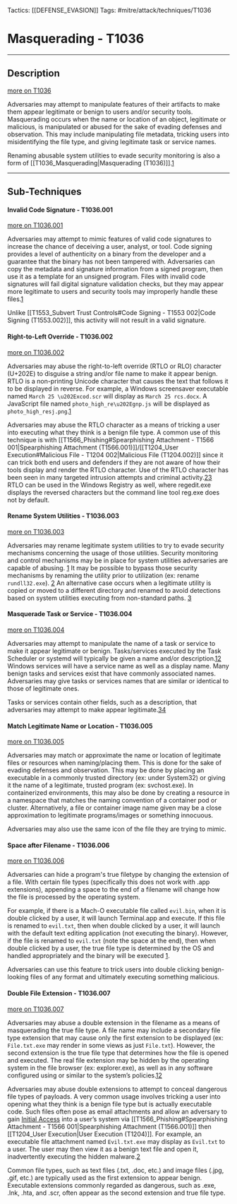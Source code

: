 Tactics: [[DEFENSE_EVASION]]
Tags: #mitre/attack/techniques/T1036  

# Masquerading - T1036
---
## Description
[more on T1036](https://attack.mitre.org/techniques/T1036)

Adversaries may attempt to manipulate features of their artifacts to make them appear legitimate or benign to users and/or security tools. Masquerading occurs when the name or location of an object, legitimate or malicious, is manipulated or abused for the sake of evading defenses and observation. This may include manipulating file metadata, tricking users into misidentifying the file type, and giving legitimate task or service names.

Renaming abusable system utilities to evade security monitoring is also a form of [[T1036_Masquerading|Masquerading (T1036)]].[1](https://lolbas-project.github.io/)

---
## Sub-Techniques

#### Invalid Code Signature - T1036.001
[more on T1036.001](https://attack.mitre.org/techniques/T1036/001)

Adversaries may attempt to mimic features of valid code signatures to increase the chance of deceiving a user, analyst, or tool. Code signing provides a level of authenticity on a binary from the developer and a guarantee that the binary has not been tampered with. Adversaries can copy the metadata and signature information from a signed program, then use it as a template for an unsigned program. Files with invalid code signatures will fail digital signature validation checks, but they may appear more legitimate to users and security tools may improperly handle these files.[1](https://threatexpress.com/blogs/2017/metatwin-borrowing-microsoft-metadata-and-digital-signatures-to-hide-binaries/)

Unlike [[T1553_Subvert Trust Controls#Code Signing - T1553 002|Code Signing (T1553.002)]], this activity will not result in a valid signature.

#### Right-to-Left Override - T1036.002
[more on T1036.002](https://attack.mitre.org/techniques/T1036/002)

Adversaries may abuse the right-to-left override (RTLO or RLO) character (U+202E) to disguise a string and/or file name to make it appear benign. RTLO is a non-printing Unicode character that causes the text that follows it to be displayed in reverse. For example, a Windows screensaver executable named `March 25 \u202Excod.scr` will display as `March 25 rcs.docx`. A JavaScript file named `photo_high_re\u202Egnp.js` will be displayed as `photo_high_resj.png`.[1](https://resources.infosecinstitute.com/spoof-using-right-to-left-override-rtlo-technique-2/)

Adversaries may abuse the RTLO character as a means of tricking a user into executing what they think is a benign file type. A common use of this technique is with [[T1566_Phishing#Spearphishing Attachment - T1566 001|Spearphishing Attachment (T1566.001)]]/[[T1204_User Execution#Malicious File - T1204 002|Malicious File (T1204.002)]] since it can trick both end users and defenders if they are not aware of how their tools display and render the RTLO character. Use of the RTLO character has been seen in many targeted intrusion attempts and criminal activity.[2](https://blog.trendmicro.com/trendlabs-security-intelligence/plead-targeted-attacks-against-taiwanese-government-agencies-2/)[3](https://securelist.com/zero-day-vulnerability-in-telegram/83800/) RTLO can be used in the Windows Registry as well, where regedit.exe displays the reversed characters but the command line tool reg.exe does not by default.

#### Rename System Utilities - T1036.003
[more on T1036.003](https://attack.mitre.org/techniques/T1036/003)

Adversaries may rename legitimate system utilities to try to evade security mechanisms concerning the usage of those utilities. Security monitoring and control mechanisms may be in place for system utilities adversaries are capable of abusing. [1](https://lolbas-project.github.io/) It may be possible to bypass those security mechanisms by renaming the utility prior to utilization (ex: rename `rundll32.exe`). [2](http://pages.endgame.com/rs/627-YBU-612/images/EndgameJournal_The%20Masquerade%20Ball_Pages_R2.pdf) An alternative case occurs when a legitimate utility is copied or moved to a different directory and renamed to avoid detections based on system utilities executing from non-standard paths. [3](https://blog-assets.f-secure.com/wp-content/uploads/2019/10/15163418/CozyDuke.pdf)

#### Masquerade Task or Service - T1036.004
[more on T1036.004](https://attack.mitre.org/techniques/T1036/004)

Adversaries may attempt to manipulate the name of a task or service to make it appear legitimate or benign. Tasks/services executed by the Task Scheduler or systemd will typically be given a name and/or description.[1](https://technet.microsoft.com/en-us/library/bb490996.aspx)[2](https://www.freedesktop.org/software/systemd/man/systemd.service.html) Windows services will have a service name as well as a display name. Many benign tasks and services exist that have commonly associated names. Adversaries may give tasks or services names that are similar or identical to those of legitimate ones.

Tasks or services contain other fields, such as a description, that adversaries may attempt to make appear legitimate.[3](http://researchcenter.paloaltonetworks.com/2016/11/unit42-shamoon-2-return-disttrack-wiper/)[4](https://vms.drweb.com/virus/?i=4276269)

#### Match Legitimate Name or Location - T1036.005
[more on T1036.005](https://attack.mitre.org/techniques/T1036/005)

Adversaries may match or approximate the name or location of legitimate files or resources when naming/placing them. This is done for the sake of evading defenses and observation. This may be done by placing an executable in a commonly trusted directory (ex: under System32) or giving it the name of a legitimate, trusted program (ex: svchost.exe). In containerized environments, this may also be done by creating a resource in a namespace that matches the naming convention of a container pod or cluster. Alternatively, a file or container image name given may be a close approximation to legitimate programs/images or something innocuous.

Adversaries may also use the same icon of the file they are trying to mimic.

#### Space after Filename - T1036.006
[more on T1036.006](https://attack.mitre.org/techniques/T1036/006)

Adversaries can hide a program's true filetype by changing the extension of a file. With certain file types (specifically this does not work with .app extensions), appending a space to the end of a filename will change how the file is processed by the operating system.

For example, if there is a Mach-O executable file called `evil.bin`, when it is double clicked by a user, it will launch Terminal.app and execute. If this file is renamed to `evil.txt`, then when double clicked by a user, it will launch with the default text editing application (not executing the binary). However, if the file is renamed to `evil.txt` (note the space at the end), then when double clicked by a user, the true file type is determined by the OS and handled appropriately and the binary will be executed [1](https://arstechnica.com/security/2016/07/after-hiatus-in-the-wild-mac-backdoors-are-suddenly-back/).

Adversaries can use this feature to trick users into double clicking benign-looking files of any format and ultimately executing something malicious.

#### Double File Extension - T1036.007
[more on T1036.007](https://attack.mitre.org/techniques/T1036/007)

Adversaries may abuse a double extension in the filename as a means of masquerading the true file type. A file name may include a secondary file type extension that may cause only the first extension to be displayed (ex: `File.txt.exe` may render in some views as just `File.txt`). However, the second extension is the true file type that determines how the file is opened and executed. The real file extension may be hidden by the operating system in the file browser (ex: explorer.exe), as well as in any software configured using or similar to the system’s policies.[1](https://www.pcmag.com/encyclopedia/term/double-extension)[2](https://socprime.com/blog/rule-of-the-week-possible-malicious-file-double-extension/)

Adversaries may abuse double extensions to attempt to conceal dangerous file types of payloads. A very common usage involves tricking a user into opening what they think is a benign file type but is actually executable code. Such files often pose as email attachments and allow an adversary to gain [Initial Access](https://attack.mitre.org/tactics/TA0001) into a user’s system via [[T1566_Phishing#Spearphishing Attachment - T1566 001|Spearphishing Attachment (T1566.001)]] then [[T1204_User Execution|User Execution (T1204)]]. For example, an executable file attachment named `Evil.txt.exe` may display as `Evil.txt` to a user. The user may then view it as a benign text file and open it, inadvertently executing the hidden malware.[2](https://socprime.com/blog/rule-of-the-week-possible-malicious-file-double-extension/)

Common file types, such as text files (.txt, .doc, etc.) and image files (.jpg, .gif, etc.) are typically used as the first extension to appear benign. Executable extensions commonly regarded as dangerous, such as .exe, .lnk, .hta, and .scr, often appear as the second extension and true file type.




